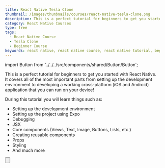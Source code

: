 ```yaml
---
title: React Native Tesla Clone
thumbnail: /images/thumbnails/courses/react-native-tesla-clone.png
description: This is a perfect tutorial for beginners to get you started with React Native. It covers all of the most important parts from setting up the development environment to developing a working cross-platform (iOS and Android) application that you can run on your device!
category: React Native Courses
type: free
tags:
  - React Native Course
  - Tesla Clone
  - Beginner Course
keywords: react native, react native course, react native tutorial, beginner react native course, beginner react native tutorial, tesla clone, project based tutorial, project based course
---
```


import Button from '../../../src/components/shared/Button/Button';

This is a perfect tutorial for beginners to get you started with React Native. It covers all of the most important parts from setting up the development environment to developing a working cross-platform (iOS and Android) application that you can run on your device!

During this tutorial you will learn things such as:

- Setting up the development environment
- Setting up the project using Expo
- Debugging
- JSX
- Core components (Views, Text, Image, Buttons, Lists, etc.)
- Creating reusable components
- Props
- Styling
- And much more

<Button 
  href="https://academy.Yuta.dev/offers/emcoSdeA/checkout"
  target="_blank"
  title="Take me to the course!"
/>
